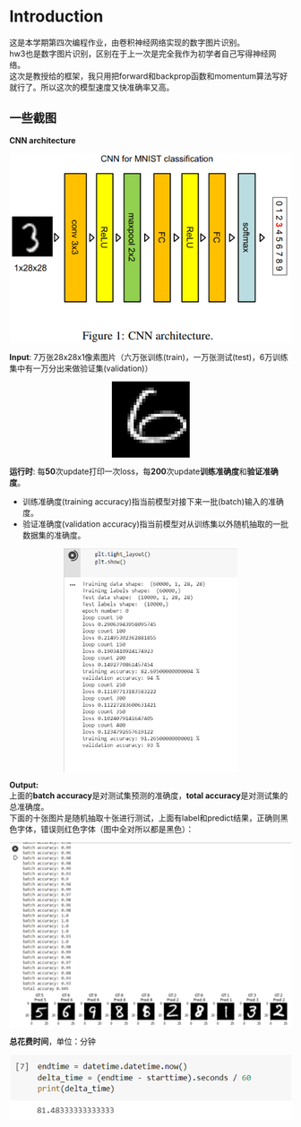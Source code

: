 # Introduction
这是本学期第四次编程作业，由卷积神经网络实现的数字图片识别。  
hw3也是数字图片识别，区别在于上一次是完全我作为初学者自己写得神经网络。  
这次是教授给的框架，我只用把forward和backprop函数和momentum算法写好就行了。所以这次的模型速度又快准确率又高。  

## 一些截图  
**CNN architecture**  
<div  align="center">    
    <img src="./CNN-architecture.png" alt="CNN architecture" align=center />
</div>  

**Input**: 7万张28x28x1像素图片（六万张训练(train)，一万张测试(test)，6万训练集中有一万分出来做验证集(validation)）  
<div  align="center">  
    <img src="./input_sample.png" alt="input image" align=center />
</div>  

**运行时**: 每**50**次update打印一次loss，每**200**次update**训练准确度**和**验证准确度**。  
* 训练准确度(training accuracy)指当前模型对接下来一批(batch)输入的准确度。  
* 验证准确度(validation accuracy)指当前模型对从训练集以外随机抽取的一批数据集的准确度。  

<div  align="center">  
    <img src="./运行时截图1.png" alt="运行时截图1" align=center height="400" />
</div>  

**Output:**  
上面的**batch accuracy**是对测试集预测的准确度，**total accuracy**是对测试集的总准确度。  
下面的十张图片是随机抽取十张进行测试，上面有label和predict结果，正确则黑色字体，错误则红色字体（图中全对所以都是黑色）：  
<div  align="center">  
    <img src="./result.png" alt="result" align=center />
</div>  

**总花费时间**，单位：分钟  
<div  align="center">  
    <img src="./running_time.png" alt="running time" align=center />
</div>  